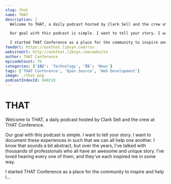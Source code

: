 ```yaml
---
slug: that
name: THAT
description: |
  Welcome to THAT, a daily podcast hosted by Clark Sell and the crew at THAT Conference.  

  Our goal with this podcast is simple. I want to tell your story. I want to document these experiences in such that we can all help one another. I know that sounds a bit abstract, but over the years, I’ve talked with thousands of professionals who all have an awesome and unique story. I’ve loved hearing every one of them, and they’ve each inspired me in some way.

  I started THAT Conference as a place for the community to inspire and help l...
feedUrl: https://askthat.libsyn.com/rss
websiteUrl: http://askthat.libsyn.com/website
author: THAT Conference
episodeCount: 76
categories: {'102': 'Technology', '55': 'News'}
tags: ['THAT Conference', 'Open Source', 'Web Development']
image: ./that.png
podcastIndexId: 940219
---
```

# THAT

Welcome to THAT, a daily podcast hosted by Clark Sell and the crew at THAT Conference.  

Our goal with this podcast is simple. I want to tell your story. I want to document these experiences in such that we can all help one another. I know that sounds a bit abstract, but over the years, I’ve talked with thousands of professionals who all have an awesome and unique story. I’ve loved hearing every one of them, and they’ve each inspired me in some way.

I started THAT Conference as a place for the community to inspire and help l...
